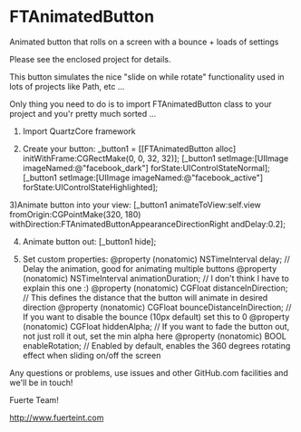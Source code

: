 FTAnimatedButton
================

Animated button that rolls on a screen with a bounce + loads of settings

Please see the enclosed project for details.

This button simulates the nice "slide on while rotate" functionality used in lots of projects like Path, etc …

Only thing you need to do is to import FTAnimatedButton class to your project and you'r pretty much sorted …

1) Import QuartzCore framework

2) Create your button:
	_button1 = [[FTAnimatedButton alloc] initWithFrame:CGRectMake(0, 0, 32, 32)];
	[_button1 setImage:[UIImage imageNamed:@"facebook_dark"] forState:UIControlStateNormal];
	[_button1 setImage:[UIImage imageNamed:@"facebook_active"] forState:UIControlStateHighlighted];

3)Animate button into your view:
	[_button1 animateToView:self.view fromOrigin:CGPointMake(320, 180) withDirection:FTAnimatedButtonAppearanceDirectionRight andDelay:0.2];

4) Animate button out:
	[_button1 hide];

5) Set custom properties:
	@property (nonatomic) NSTimeInterval delay; // Delay the animation, good for animating multiple buttons
	@property (nonatomic) NSTimeInterval animationDuration; // I don't think I have to explain this one :)
	@property (nonatomic) CGFloat distanceInDirection; // This defines the distance that the button will animate in desired direction
	@property (nonatomic) CGFloat bounceDistanceInDirection; // If you want to disable the bounce (10px default) set this to 0
	@property (nonatomic) CGFloat hiddenAlpha; // If you want to fade the button out, not just roll it out, set the min alpha here
	@property (nonatomic) BOOL enableRotation; // Enabled by default, enables the 360 degrees rotating effect when sliding on/off the screen

Any questions or problems, use issues and other GitHub.com facilities and we'll be in touch!

Fuerte Team!

http://www.fuerteint.com